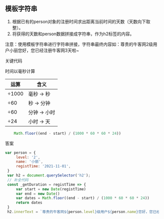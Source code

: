 ## 模板字符串

1. 根据已有的person对象的注册时间求出距离当前时间的天数（天数向下取整）。  
2. 将获得的天数和person数据拼接成字符串，作为h2标签的内容。  

注意：使用模板字符串进行字符串拼接，字符串最终内容如：尊贵的牛客网2级用户小丽您好，您已经注册牛客网3天啦~


关键代码

时间以毫秒计算

| 运算        | 含义       |
| ----------- | ---------- |
| $\div 1000$ | 毫秒 -> 秒 |
| $\div 60$   | 秒 -> 分钟           |
| $\div 60$   | 分钟 -> 小时           |
| $\div 24$            | 小时 -> 天           |


```js
	Math.floor((end - start) / (1000 * 60 * 60 * 24))
```


答案

```js
var person = {
 	 level: '2',
 	 name: '小丽',
 	 registTime: '2021-11-01',
 }
 var h2 = document.querySelector('h2');
 // 补全代码
 const _getDuration = registTime => {
 	 var start = new Date(registTime)
 	 var end = new Date()
 	 var dates = Math.floor((end - start) / (1000 * 60 * 60 * 24))
 	 return dates
 }
 h2.innerText = `尊贵的牛客网${person.level}级用户${person.name}您好，您已经注册牛客网${_getDuration(person.registTime) }天啦~`
```